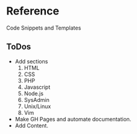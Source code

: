 Reference
=========

Code Snippets and Templates

ToDos
-------
- Add sections
	1. HTML
	1. CSS
	1. PHP
	1. Javascript
	1. Node.js
	1. SysAdmin
	1. Unix/Linux
	1. Vim
- Make GH Pages and automate documentation.
- Add Content.